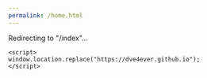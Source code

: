 ```yaml
---
permalink: /home.html
---
```


Redirecting to "/index"...

```
<script>
window.location.replace("https://dve4ever.github.io");
</script>

